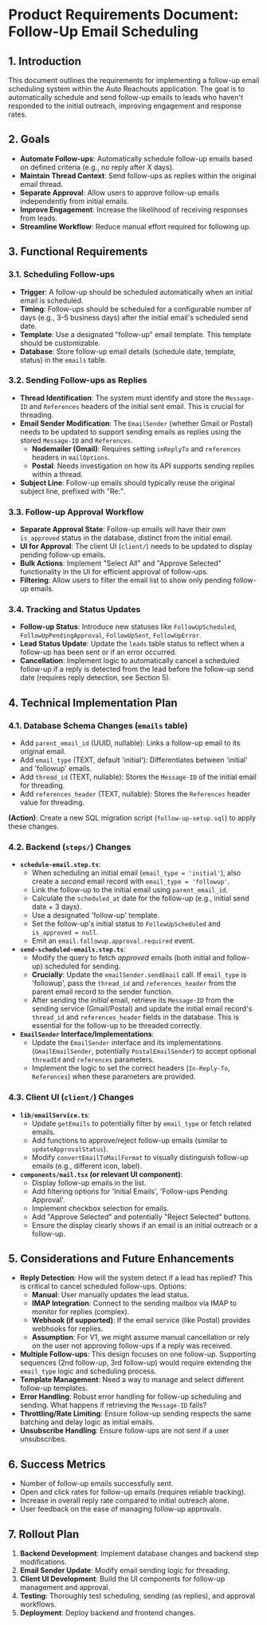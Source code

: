 # Product Requirements Document: Follow-Up Email Scheduling

## 1. Introduction

This document outlines the requirements for implementing a follow-up email scheduling system within the Auto Reachouts application. The goal is to automatically schedule and send follow-up emails to leads who haven't responded to the initial outreach, improving engagement and response rates.

## 2. Goals

- **Automate Follow-ups**: Automatically schedule follow-up emails based on defined criteria (e.g., no reply after X days).
- **Maintain Thread Context**: Send follow-ups as replies within the original email thread.
- **Separate Approval**: Allow users to approve follow-up emails independently from initial emails.
- **Improve Engagement**: Increase the likelihood of receiving responses from leads.
- **Streamline Workflow**: Reduce manual effort required for following up.

## 3. Functional Requirements

### 3.1. Scheduling Follow-ups

- **Trigger**: A follow-up should be scheduled automatically when an initial email is scheduled.
- **Timing**: Follow-ups should be scheduled for a configurable number of days (e.g., 3-5 business days) after the initial email's scheduled send date.
- **Template**: Use a designated "follow-up" email template. This template should be customizable.
- **Database**: Store follow-up email details (schedule date, template, status) in the `emails` table.

### 3.2. Sending Follow-ups as Replies

- **Thread Identification**: The system must identify and store the `Message-ID` and `References` headers of the initial sent email. This is crucial for threading.
- **Email Sender Modification**: The `EmailSender` (whether Gmail or Postal) needs to be updated to support sending emails as replies using the stored `Message-ID` and `References`.
  - **Nodemailer (Gmail)**: Requires setting `inReplyTo` and `references` headers in `mailOptions`.
  - **Postal**: Needs investigation on how its API supports sending replies within a thread.
- **Subject Line**: Follow-up emails should typically reuse the original subject line, prefixed with "Re:".

### 3.3. Follow-up Approval Workflow

- **Separate Approval State**: Follow-up emails will have their own `is_approved` status in the database, distinct from the initial email.
- **UI for Approval**: The client UI (`client/`) needs to be updated to display pending follow-up emails.
- **Bulk Actions**: Implement "Select All" and "Approve Selected" functionality in the UI for efficient approval of follow-ups.
- **Filtering**: Allow users to filter the email list to show only pending follow-up emails.

### 3.4. Tracking and Status Updates

- **Follow-up Status**: Introduce new statuses like `FollowUpScheduled`, `FollowUpPendingApproval`, `FollowUpSent`, `FollowUpError`.
- **Lead Status Update**: Update the `leads` table status to reflect when a follow-up has been sent or if an error occurred.
- **Cancellation**: Implement logic to automatically cancel a scheduled follow-up if a reply is detected from the lead before the follow-up send date (requires reply detection, see Section 5).

## 4. Technical Implementation Plan

### 4.1. Database Schema Changes (`emails` table)

- Add `parent_email_id` (UUID, nullable): Links a follow-up email to its original email.
- Add `email_type` (TEXT, default 'initial'): Differentiates between 'initial' and 'followup' emails.
- Add `thread_id` (TEXT, nullable): Stores the `Message-ID` of the initial email for threading.
- Add `references_header` (TEXT, nullable): Stores the `References` header value for threading.

**(Action)**: Create a new SQL migration script (`follow-up-setup.sql`) to apply these changes.

### 4.2. Backend (`steps/`) Changes

- **`schedule-email.step.ts`**:
  - When scheduling an initial email (`email_type = 'initial'`), also create a _second_ email record with `email_type = 'followup'`.
  - Link the follow-up to the initial email using `parent_email_id`.
  - Calculate the `scheduled_at` date for the follow-up (e.g., initial send date + 3 days).
  - Use a designated 'follow-up' template.
  - Set the follow-up's initial status to `FollowUpScheduled` and `is_approved = null`.
  - Emit an `email.followup.approval.required` event.
- **`send-scheduled-emails.step.ts`**:
  - Modify the query to fetch _approved_ emails (both initial and follow-up) scheduled for sending.
  - **Crucially**: Update the `emailSender.sendEmail` call. If `email_type` is 'followup', pass the `thread_id` and `references_header` from the parent email record to the sender function.
  - After sending the _initial_ email, retrieve its `Message-ID` from the sending service (Gmail/Postal) and update the initial email record's `thread_id` and `references_header` fields in the database. This is essential for the follow-up to be threaded correctly.
- **`EmailSender` Interface/Implementations**:
  - Update the `EmailSender` interface and its implementations (`GmailEmailSender`, potentially `PostalEmailSender`) to accept optional `threadId` and `references` parameters.
  - Implement the logic to set the correct headers (`In-Reply-To`, `References`) when these parameters are provided.

### 4.3. Client UI (`client/`) Changes

- **`lib/emailService.ts`**:
  - Update `getEmails` to potentially filter by `email_type` or fetch related emails.
  - Add functions to approve/reject follow-up emails (similar to `updateApprovalStatus`).
  - Modify `convertEmailToMailFormat` to visually distinguish follow-up emails (e.g., different icon, label).
- **`components/mail.tsx` (or relevant UI component)**:
  - Display follow-up emails in the list.
  - Add filtering options for 'Initial Emails', 'Follow-ups Pending Approval'.
  - Implement checkbox selection for emails.
  - Add "Approve Selected" and potentially "Reject Selected" buttons.
  - Ensure the display clearly shows if an email is an initial outreach or a follow-up.

## 5. Considerations and Future Enhancements

- **Reply Detection**: How will the system detect if a lead has replied? This is critical to cancel scheduled follow-ups. Options:
  - **Manual**: User manually updates the lead status.
  - **IMAP Integration**: Connect to the sending mailbox via IMAP to monitor for replies (complex).
  - **Webhook (if supported)**: If the email service (like Postal) provides webhooks for replies.
  - **Assumption**: For V1, we might assume manual cancellation or rely on the user not approving follow-ups if a reply was received.
- **Multiple Follow-ups**: This design focuses on one follow-up. Supporting sequences (2nd follow-up, 3rd follow-up) would require extending the `email_type` logic and scheduling process.
- **Template Management**: Need a way to manage and select different follow-up templates.
- **Error Handling**: Robust error handling for follow-up scheduling and sending. What happens if retrieving the `Message-ID` fails?
- **Throttling/Rate Limiting**: Ensure follow-up sending respects the same batching and delay logic as initial emails.
- **Unsubscribe Handling**: Ensure follow-ups are not sent if a user unsubscribes.

## 6. Success Metrics

- Number of follow-up emails successfully sent.
- Open and click rates for follow-up emails (requires reliable tracking).
- Increase in overall reply rate compared to initial outreach alone.
- User feedback on the ease of managing follow-up approvals.

## 7. Rollout Plan

1. **Backend Development**: Implement database changes and backend step modifications.
2. **Email Sender Update**: Modify email sending logic for threading.
3. **Client UI Development**: Build the UI components for follow-up management and approval.
4. **Testing**: Thoroughly test scheduling, sending (as replies), and approval workflows.
5. **Deployment**: Deploy backend and frontend changes.

